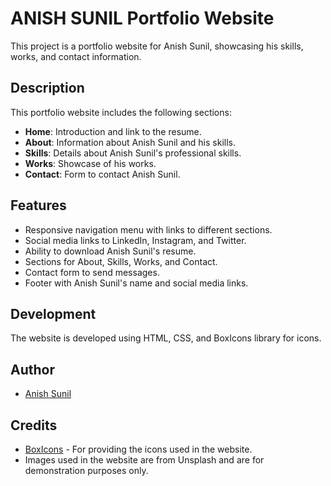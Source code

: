 # ANISH SUNIL Portfolio Website

This project is a portfolio website for Anish Sunil, showcasing his skills, works, and contact information.

## Description

This portfolio website includes the following sections:

- **Home**: Introduction and link to the resume.
- **About**: Information about Anish Sunil and his skills.
- **Skills**: Details about Anish Sunil's professional skills.
- **Works**: Showcase of his works.
- **Contact**: Form to contact Anish Sunil.

## Features

- Responsive navigation menu with links to different sections.
- Social media links to LinkedIn, Instagram, and Twitter.
- Ability to download Anish Sunil's resume.
- Sections for About, Skills, Works, and Contact.
- Contact form to send messages.
- Footer with Anish Sunil's name and social media links.

## Development

The website is developed using HTML, CSS, and BoxIcons library for icons.

## Author

- [Anish Sunil](https://www.linkedin.com/in/anish-sunil-510435207/)

## Credits

- [BoxIcons](https://boxicons.com/) - For providing the icons used in the website.
- Images used in the website are from Unsplash and are for demonstration purposes only.

